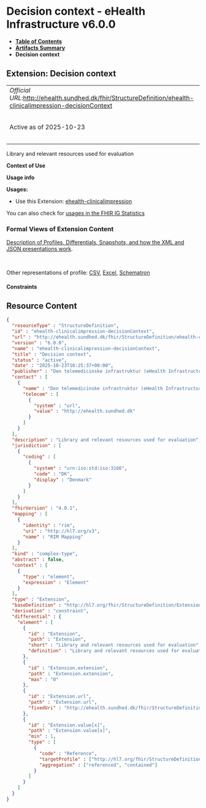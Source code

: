 # Decision context - eHealth Infrastructure v6.0.0

* [**Table of Contents**](toc.md)
* [**Artifacts Summary**](artifacts.md)
* **Decision context**

## Extension: Decision context 

| | |
| :--- | :--- |
| *Official URL*:http://ehealth.sundhed.dk/fhir/StructureDefinition/ehealth-clinicalimpression-decisionContext | *Version*:6.0.0 |
| Active as of 2025-10-23 | *Computable Name*:ehealth-clinicalimpression-decisionContext |

Library and relevant resources used for evaluation

**Context of Use**

**Usage info**

**Usages:**

* Use this Extension: [ehealth-clinicalimpression](StructureDefinition-ehealth-clinicalimpression.md)

You can also check for [usages in the FHIR IG Statistics](https://packages2.fhir.org/xig/dk.ehealth.sundhed.fhir.ig.core|current/StructureDefinition/ehealth-clinicalimpression-decisionContext)

### Formal Views of Extension Content

 [Description of Profiles, Differentials, Snapshots, and how the XML and JSON presentations work](http://build.fhir.org/ig/FHIR/ig-guidance/readingIgs.html#structure-definitions). 

 

Other representations of profile: [CSV](StructureDefinition-ehealth-clinicalimpression-decisionContext.csv), [Excel](StructureDefinition-ehealth-clinicalimpression-decisionContext.xlsx), [Schematron](StructureDefinition-ehealth-clinicalimpression-decisionContext.sch) 

#### Constraints



## Resource Content

```json
{
  "resourceType" : "StructureDefinition",
  "id" : "ehealth-clinicalimpression-decisionContext",
  "url" : "http://ehealth.sundhed.dk/fhir/StructureDefinition/ehealth-clinicalimpression-decisionContext",
  "version" : "6.0.0",
  "name" : "ehealth-clinicalimpression-decisionContext",
  "title" : "Decision context",
  "status" : "active",
  "date" : "2025-10-23T10:25:37+00:00",
  "publisher" : "Den telemedicinske infrastruktur (eHealth Infrastructure)",
  "contact" : [
    {
      "name" : "Den telemedicinske infrastruktur (eHealth Infrastructure)",
      "telecom" : [
        {
          "system" : "url",
          "value" : "http://ehealth.sundhed.dk"
        }
      ]
    }
  ],
  "description" : "Library and relevant resources used for evaluation",
  "jurisdiction" : [
    {
      "coding" : [
        {
          "system" : "urn:iso:std:iso:3166",
          "code" : "DK",
          "display" : "Denmark"
        }
      ]
    }
  ],
  "fhirVersion" : "4.0.1",
  "mapping" : [
    {
      "identity" : "rim",
      "uri" : "http://hl7.org/v3",
      "name" : "RIM Mapping"
    }
  ],
  "kind" : "complex-type",
  "abstract" : false,
  "context" : [
    {
      "type" : "element",
      "expression" : "Element"
    }
  ],
  "type" : "Extension",
  "baseDefinition" : "http://hl7.org/fhir/StructureDefinition/Extension",
  "derivation" : "constraint",
  "differential" : {
    "element" : [
      {
        "id" : "Extension",
        "path" : "Extension",
        "short" : "Library and relevant resources used for evaluation",
        "definition" : "Library and relevant resources used for evaluation"
      },
      {
        "id" : "Extension.extension",
        "path" : "Extension.extension",
        "max" : "0"
      },
      {
        "id" : "Extension.url",
        "path" : "Extension.url",
        "fixedUri" : "http://ehealth.sundhed.dk/fhir/StructureDefinition/ehealth-clinicalimpression-decisionContext"
      },
      {
        "id" : "Extension.value[x]",
        "path" : "Extension.value[x]",
        "min" : 1,
        "type" : [
          {
            "code" : "Reference",
            "targetProfile" : ["http://hl7.org/fhir/StructureDefinition/Parameters"],
            "aggregation" : ["referenced", "contained"]
          }
        ]
      }
    ]
  }
}

```
